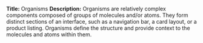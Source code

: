 **Title:** Organisms
**Description:** Organisms are relatively complex components composed of groups of molecules and/or atoms. They form distinct sections of an interface, such as a navigation bar, a card layout, or a product listing. Organisms define the structure and provide context to the molecules and atoms within them.
